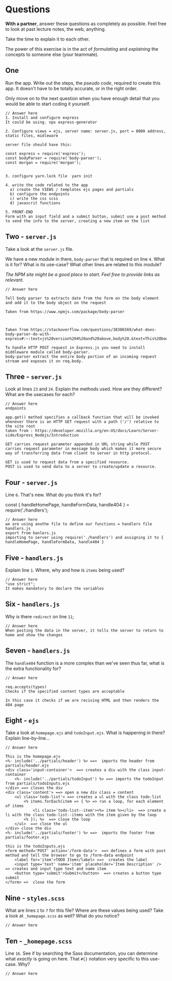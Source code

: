 # Questions

**With a partner**, answer these questions as completely as possible. Feel free to look at past lecture notes, the web, anything.

Take the time to explain it to each other.

The power of this exercise is in the act of _formulating_ and _explaining_ the concepts to someone else (your teammate).

## One

Run the app. Write out the steps, the _pseudo code_, required to create this app. It doesn't have to be totally accurate, or in the right order.

Only move on to the next question when you have enough detail that you would be able to start coding it yourself.

```
// Answer here
1. Install and configure express
It could be using. npx express-generator

2. Configure views = ejs, server name: server.js, port = 8000 address, static files, midleware

server file should have this:

const express = require('express');
const bodyParser = require('body-parser');
const morgan = require('morgan');


3. configure yarn.lock file  yarn init

4. write the code related to the app
  a) create the VIEWS / templates ejs pages and partials
  b) configure the endpoints
  c) write the css scss
  d) javascrit functions

5. FRONT-END
Form with an input field and a submit button, submit use a post method to send the info to the server, creating a new item on the list

```

## Two - `server.js`

Take a look at the `server.js` file.

We have a new module in there, `body-parser` that is required on line `4`. What is it for? What is its use-case? What other lines are related to this module?

_The NPM site might be a good place to start. Feel free to provide links as relevant._

```
// Answer here

Tell body parser to extracts date from the form on the body element and add it to the body object on the request

Taken from https://www.npmjs.com/package/body-parser



Taken from https://stackoverflow.com/questions/38306569/what-does-body-parser-do-with-express#:~:text=js%20version%204%20and%20above,body%20.&text=This%20body%2Dparser%20module%20parses,submitted%20using%20HTTP%20POST%20request.

To handle HTTP POST request in Express.js you need to install middleware module called body-parser.
body-parser extract the entire body portion of an incoming request stream and exposes it on req.body.
```

## Three - `server.js`

Look at lines `23` and `24`. Explain the methods used. How are they different? What are the usecases for each?

```
// Answer here
endpoints

app.get() method specifies a callback function that will be invoked whenever there is an HTTP GET request with a path ('/') relative to the site root
taken from : https://developer.mozilla.org/en-US/docs/Learn/Server-side/Express_Nodejs/Introduction

GET carries request parameter appended in URL string while POST carries request parameter in message body which makes it more secure way of transferring data from client to server in http protocol.

GET is used to request data from a specified resource.
POST is used to send data to a server to create/update a resource.

```

## Four - `server.js`

Line `6`. That's new. What do you think it's for?

const { handleHomePage, handleFormData, handle404 } = require('./handlers');

```
// Answer here
we are using anothe file to define our functions = handlers file handlers.js
export from hanlers.js
importing to server using require('./handlers') and assigning it to { handleHomePage, handleFormData, handle404 }
```

## Five - `handlers.js`

Explain line `1`. Where, why and how is `items` being used?

```
// Answer here
"use strict";
It makes mandatory to declare the variables

```

## Six - `handlers.js`

Why is there `redirect` on line `11`;

```
// Answer here
When posting the data in the server, it tells the server to return to home and show the changes

```

## Seven - `handlers.js`

The `handle404` function is a more complex than we've seen thus far, what is the extra functionality for?

```
// Answer here

req.accepts(types)
Checks if the specified content types are acceptable

In this case it checks if we are reciving HTML and then renders the 404 page

```

## Eight - `ejs`

Take a look at `homepage.ejs` and `todoInput.ejs`. What is happening in there? Explain line-by-line...

```
// Answer here

This is the homepage.ejs
<%- include('../partials/header') %> ==>  imports the header from partials/header.ejs
<div class='input-container'>  ==> creates a div with the class input-container
    <%- include('../partials/todoInput') %> ==> imports the todoInput from partials/todoInputs.ejs
</div> ==> closes the div 
<div class='content'> ==> open a new div class = content
    <ul class='todo-list'> ==> creates a ul with the class todo-list
        <% items.forEach(item => { %> => run a loop, for each element of items
            <li class='todo-list--item'><%= item %></li>  ==> create a li with the class todo-list--items with the item given by the loop
        <% }); %>  ==> close the loop
    </ul>  ==> close the ul
</div> close the div
<%- include('../partials/footer') %> ==>  imports the footer from partials/footer.ejs

this is the todoInputs,ejs
<form method='POST' action='/form-data'>  ==> defines a form with post method and tell the browser to go to /form-data endpoint
    <label for='item'>TODO Item</label> ==>  creates the label 
    <input type='text' name='item' placeholder='Item Description' /> => creates and input type text and name item 
    <button type='submit'>Submit</button>  ==> creates a button type submit
</form> =>  close the form 
```

## Nine - `styles.scss`

What are lines `2` to `7` for this file? Where are these values being used? Take a look at `_homepage.scss` as well? What do you notice?

```
// Answer here

```

## Ten - `_homepage.scss`

Line `16`. See if by searching the Sass documentation, you can determine what _exactly_ is going on here. That `#{}` notation very specific to this use-case. Why?

```
// Answer here

```
